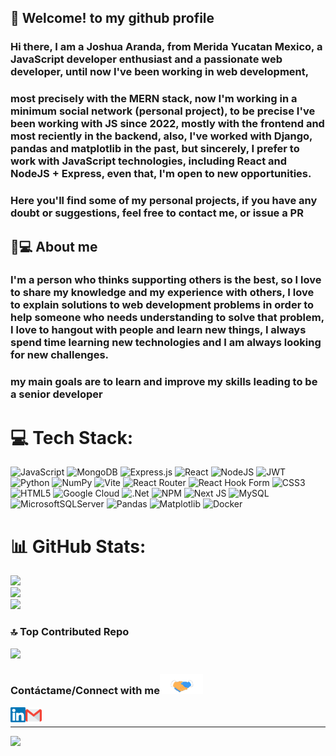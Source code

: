 ## 📝 Welcome! to my github profile

### Hi there, I am a Joshua Aranda, from Merida Yucatan Mexico, a JavaScript developer enthusiast and a passionate web developer, until now I've been working in web development, 
### most precisely with the MERN stack, now I'm working in a minimum social network (personal project), to be precise I've been working with JS since 2022, mostly with the frontend and most reciently in the backend, also, I've worked with Django, pandas and matplotlib in the past, but sincerely, I prefer to work with JavaScript technologies, including React and NodeJS + Express, even that, I'm open to new opportunities.

### Here you'll find some of my personal projects, if you have any doubt or suggestions, feel free to contact me, or issue a PR

## 👨💻 About me
### I'm a person who thinks supporting others is the best, so I love to share my knowledge and my experience with others, I love to explain solutions to web development problems in order to help someone who needs understanding to solve that problem, I love to hangout with people and learn new things, I always spend time learning new technologies and I am always looking for new challenges.

### my main goals are to learn and improve my skills leading to be a senior developer 

# 💻 Tech Stack:
![JavaScript](https://img.shields.io/badge/javascript-%23323330.svg?style=for-the-badge&logo=javascript&logoColor=%23F7DF1E) ![MongoDB](https://img.shields.io/badge/MongoDB-%234ea94b.svg?style=for-the-badge&logo=mongodb&logoColor=white) ![Express.js](https://img.shields.io/badge/express.js-%23404d59.svg?style=for-the-badge&logo=express&logoColor=%2361DAFB) ![React](https://img.shields.io/badge/react-%2320232a.svg?style=for-the-badge&logo=react&logoColor=%2361DAFB) ![NodeJS](https://img.shields.io/badge/node.js-6DA55F?style=for-the-badge&logo=node.js&logoColor=white) ![JWT](https://img.shields.io/badge/JWT-black?style=for-the-badge&logo=JSON%20web%20tokens) ![Python](https://img.shields.io/badge/python-3670A0?style=for-the-badge&logo=python&logoColor=ffdd54) ![NumPy](https://img.shields.io/badge/numpy-%23013243.svg?style=for-the-badge&logo=numpy&logoColor=white) ![Vite](https://img.shields.io/badge/vite-%23646CFF.svg?style=for-the-badge&logo=vite&logoColor=white) ![React Router](https://img.shields.io/badge/React_Router-CA4245?style=for-the-badge&logo=react-router&logoColor=white) ![React Hook Form](https://img.shields.io/badge/React%20Hook%20Form-%23EC5990.svg?style=for-the-badge&logo=reacthookform&logoColor=white) ![CSS3](https://img.shields.io/badge/css3-%231572B6.svg?style=for-the-badge&logo=css3&logoColor=white) ![HTML5](https://img.shields.io/badge/html5-%23E34F26.svg?style=for-the-badge&logo=html5&logoColor=white) ![Google Cloud](https://img.shields.io/badge/GoogleCloud-%234285F4.svg?style=for-the-badge&logo=google-cloud&logoColor=white) ![.Net](https://img.shields.io/badge/.NET-5C2D91?style=for-the-badge&logo=.net&logoColor=white) ![NPM](https://img.shields.io/badge/NPM-%23CB3837.svg?style=for-the-badge&logo=npm&logoColor=white) ![Next JS](https://img.shields.io/badge/Next-black?style=for-the-badge&logo=next.js&logoColor=white) ![MySQL](https://img.shields.io/badge/mysql-%2300000f.svg?style=for-the-badge&logo=mysql&logoColor=white) ![MicrosoftSQLServer](https://img.shields.io/badge/Microsoft%20SQL%20Server-CC2927?style=for-the-badge&logo=microsoft%20sql%20server&logoColor=white) ![Pandas](https://img.shields.io/badge/pandas-%23150458.svg?style=for-the-badge&logo=pandas&logoColor=white) ![Matplotlib](https://img.shields.io/badge/Matplotlib-%23ffffff.svg?style=for-the-badge&logo=Matplotlib&logoColor=black) ![Docker](https://img.shields.io/badge/docker-%230db7ed.svg?style=for-the-badge&logo=docker&logoColor=white)
# 📊 GitHub Stats:
![](https://github-readme-stats.vercel.app/api?username=joshmorenx&theme=dark&hide_border=false&include_all_commits=false&count_private=false)<br/>
![](https://github-readme-streak-stats.herokuapp.com/?user=joshmorenx&theme=dark&hide_border=false)<br/>
![](https://github-readme-stats.vercel.app/api/top-langs/?username=joshmorenx&theme=dark&hide_border=false&include_all_commits=false&count_private=false&layout=compact)

### 🔝 Top Contributed Repo
![](https://github-contributor-stats.vercel.app/api?username=joshmorenx&limit=5&theme=nord&combine_all_yearly_contributions=true)

### Contáctame/Connect with me<img src="https://github.com/SatYu26/SatYu26/blob/master/Assets/Handshake.gif" height="32px">

<a href="https://linkedin.com/in/joshua-emmanuel-aranda-moreno">
    <img align="left" alt="Joshua | Linkedin" width="24px" src="https://github.com/SatYu26/SatYu26/blob/master/Assets/Linkedin.svg" />
</a> &nbsp;&nbsp;
<a href="mailto:joshuamoreno21@gmail.com">
    <img align="left" alt="Joshua | Gmail" width="26px" src="https://github.com/SatYu26/SatYu26/blob/master/Assets/Gmail.svg" />
</a>

---
[![](https://visitcount.itsvg.in/api?id=joshmorenx&icon=6&color=1)](https://visitcount.itsvg.in)

<!-- Proudly created with GPRM ( https://gprm.itsvg.in ) -->
